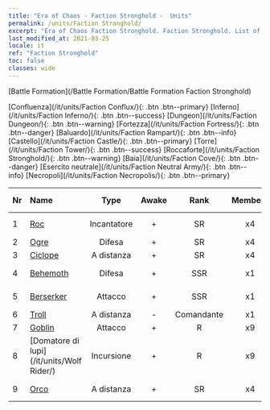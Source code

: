```yaml
---
title: "Era of Chaos - Faction Stronghold -  Units"
permalink: /units/Faction Stronghold/
excerpt: "Era of Chaos Faction Stronghold. Faction Stronghold. List of Faction in Era of Chaos"
last_modified_at: 2021-03-25
locale: it
ref: "Faction Stronghold"
toc: false
classes: wide
---
```

  [Battle Formation](/Battle Formation/Battle Formation Faction Stronghold)

 [Confluenza](/it/units/Faction Conflux/){: .btn .btn--primary} [Inferno](/it/units/Faction Inferno/){: .btn .btn--success} [Dungeon](/it/units/Faction Dungeon/){: .btn .btn--warning} [Fortezza](/it/units/Faction Fortress/){: .btn .btn--danger} [Baluardo](/it/units/Faction Rampart/){: .btn .btn--info} [Castello](/it/units/Faction Castle/){: .btn .btn--primary} [Torre](/it/units/Faction Tower/){: .btn .btn--success} [Roccaforte](/it/units/Faction Stronghold/){: .btn .btn--warning} [Baia](/it/units/Faction Cove/){: .btn .btn--danger} [Esercito neutrale](/it/units/Faction Neutral Army/){: .btn .btn--info} [Necropoli](/it/units/Faction Necropolis/){: .btn .btn--primary} 

  | Nr |         Name        |   Type   | Awake |    Rank   |   Members     |  Stars  | Exclusive | Attack  |     HP    |  Awaken Name  |
  |:---|:--------------------|:--------:|:-----:|:---------:|:-------------:|:-------:|:---------:|:-------:|:---------:|:--------------|
  | 1 | [Roc](/it/units/Roc/) | Incantatore | + | SR | x4 | <i class="fas fa-star"/><i class="fas fa-star"/> | - | 792.0 | 4978 |  Uccello del Tuono  |
  | 2 | [Ogre](/it/units/Ogre/) | Difesa | + | SR | x4 | <i class="fas fa-star"/><i class="fas fa-star"/> | - | 107.6 | 2523 |  Ogre mago  |
  | 3 | [Ciclope](/it/units/Cyclops/) | A distanza | + | SR | x4 | <i class="fas fa-star"/><i class="fas fa-star"/> | + | 678.8 | 5091 |  Re Ciclope  |
  | 4 | [Behemoth](/it/units/Behemoth/) | Difesa | + | SSR | x1 | <i class="fas fa-star"/><i class="fas fa-star"/><i class="fas fa-star"/> | - | 407.3 | 10182 |  Behemoth antico  |
  | 5 | [Berserker](/it/units/Berserker/) | Attacco | + | SSR | x1 | <i class="fas fa-star"/><i class="fas fa-star"/><i class="fas fa-star"/> | - | 678.8 | 5317 |  Messaggero di morte  |
  | 6 | [Troll](/it/units/Troll/) | A distanza | - | Comandante | x1 | <i class="fas fa-star"/><i class="fas fa-star"/><i class="fas fa-star"/> | - | 1018.3 | 9051 |   -   |
  | 7 | [Goblin](/it/units/Goblin/) | Attacco | + | R | x9 | <i class="fas fa-star"/> | - | 82.7 | 761 |  Hobgoblin  |
  | 8 | [Domatore di lupi](/it/units/Wolf Rider/) | Incursione | + | R | x9 | <i class="fas fa-star"/> | - | 72.8 | 860 |  Signore dei Lupi  |
  | 9 | [Orco](/it/units/Orc/) | A distanza | + | SR | x4 | <i class="fas fa-star"/><i class="fas fa-star"/> | - | 82.7 | 662 |  Orco comandante  |
